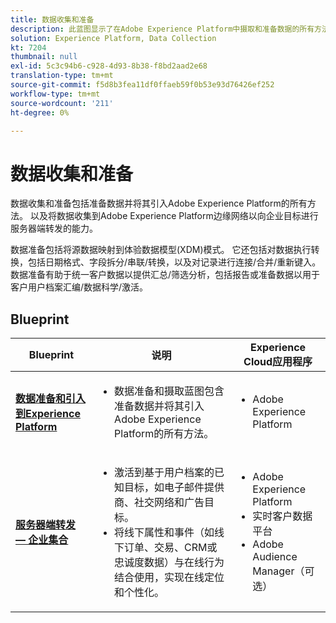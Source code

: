 ```yaml
---
title: 数据收集和准备
description: 此蓝图显示了在Adobe Experience Platform中摄取和准备数据的所有方法。
solution: Experience Platform, Data Collection
kt: 7204
thumbnail: null
exl-id: 5c3c94b6-c928-4d93-8b38-f8bd2aad2e68
translation-type: tm+mt
source-git-commit: f5d8b3fea11df0ffaeb59f0b53e93d76426ef252
workflow-type: tm+mt
source-wordcount: '211'
ht-degree: 0%

---
```


# 数据收集和准备

数据收集和准备包括准备数据并将其引入Adobe Experience Platform的所有方法。 以及将数据收集到Adobe Experience Platform边缘网络以向企业目标进行服务器端转发的能力。

数据准备包括将源数据映射到体验数据模型(XDM)模式。 它还包括对数据执行转换，包括日期格式、字段拆分/串联/转换，以及对记录进行连接/合并/重新键入。 数据准备有助于统一客户数据以提供汇总/筛选分析，包括报告或准备数据以用于客户用户档案汇编/数据科学/激活。

## Blueprint

| Blueprint | 说明 | Experience Cloud应用程序 |
|---|---|---|
| **[数据准备和引入到Experience Platform](ingestion.md)** | <ul><li>数据准备和摄取蓝图包含准备数据并将其引入Adobe Experience Platform的所有方法。</ul></li> | <ul><li> Adobe Experience Platform </ul></li> |
| **[服务器端转发 — 企业集合](server-side-collection.md)** | <ul><li>激活到基于用户档案的已知目标，如电子邮件提供商、社交网络和广告目标。 </li><li>将线下属性和事件（如线下订单、交易、CRM或忠诚度数据）与在线行为结合使用，实现在线定位和个性化。</li></ul> | <ul><li>Adobe Experience Platform</li><li> 实时客户数据平台</li><li>Adobe Audience Manager（可选）</li></ul> |
